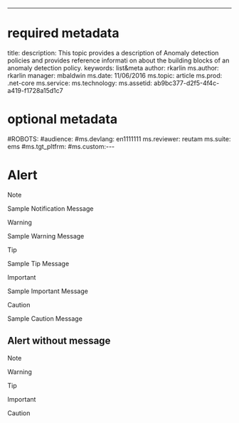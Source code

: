 ---
# required metadata
title: 
description: This topic provides a description of Anomaly detection policies and provides reference informati on about the building blocks of an anomaly detection policy.
keywords: list&meta
author: rkarlin
ms.author: rkarlin
manager: mbaldwin
ms.date: 11/06/2016
ms.topic: article
ms.prod: .net-core
ms.service: 
ms.technology: 
ms.assetid: ab9bc377-d2f5-4f4c-a419-f1728a15d1c7

# optional metadata
#ROBOTS:
#audience:
#ms.devlang: en1111111
ms.reviewer: reutam
ms.suite: ems
#ms.tgt_pltfrm:
#ms.custom:---

# Alert

> [!NOTE] 
> Sample Notification Message

> [!WARNING] 
> Sample Warning Message

> [!TIP] 
> Sample Tip Message

> [!IMPORTANT] 
> Sample Important Message

> [!CAUTION] 
> Sample Caution Message


## Alert without message
> [!NOTE] 
> 

> [!WARNING] 
> 

> [!TIP] 
> 

> [!IMPORTANT] 
> 

> [!CAUTION] 
> 

